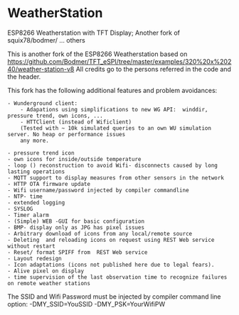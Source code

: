 # WeatherStation
ESP8266 Weatherstation with TFT Display; Another fork of squix78/bodmer/ ... others

This is another fork of the  ESP8266 Weatherstation based on https://github.com/Bodmer/TFT_eSPI/tree/master/examples/320%20x%20240/weather-station-v8
All credits go to the persons referred in the code and the header.

This fork has the following additional features and problem avoidances:

	- Wunderground client:
		- Adapations using simplifications to new WG API:  winddir, pressure trend, own icons, ...
		- HTTClient (instead of Wificlient) 
		(Tested with ~ 10k simulated queries to an own WU simulation server. No heap or performance issues 
		any more.
		
	- pressure trend icon
	- own icons for inside/outside temperature
	- loop () reconstruction to avoid Wifi- disconnects caused by long lasting operations
	- MQTT support to display measures from other sensors in the network
	- HTTP OTA firmware update
	- Wifi username/password injected by compiler commandline
	- NTP- time
	- extended logging
	- SYSLOG
	- Timer alarm
	- (Simple) WEB -GUI for basic configuration
	- BMP- display only as JPG has pixel issues
	- Arbitrary download of icons from any local/remote source
	- Deleting  and reloading icons on request using REST Web service without restart
	- Reset/ format SPIFF from  REST Web service
	- Layout redesign
	- Icon adaptations (icons not published here due to legal fears).
	- Alive pixel on display
	- time supervision of the last observation time to recognize failures on remote weather stations

The SSID and Wifi Password must be injected by compiler command line option: 
      -DMY_SSID=YouSSID -DMY_PSK=YourWifiPW
